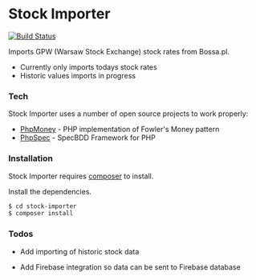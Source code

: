 # Stock Importer

[![Build Status](https://travis-ci.org/Lai90/StockImporter.svg?branch=master)](https://travis-ci.org/Lai90/StockImporter)

Imports GPW (Warsaw Stock Exchange) stock rates from Bossa.pl.

  - Currently only imports todays stock rates
  - Historic values imports in progress

### Tech

Stock Importer uses a number of open source projects to work properly:

* [PhpMoney] - PHP implementation of Fowler's Money pattern
* [PhpSpec] - SpecBDD Framework for PHP

### Installation

Stock Importer requires [composer](https://getcomposer.org/) to install.

Install the dependencies.

```sh
$ cd stock-importer
$ composer install
```

### Todos
* Add importing of historic stock data
* Add Firebase integration so data can be sent to Firebase database

   [PhpMoney]: <https://github.com/moneyphp/money>
   [PhpSpec]: <https://github.com/phpspec/phpspec>
